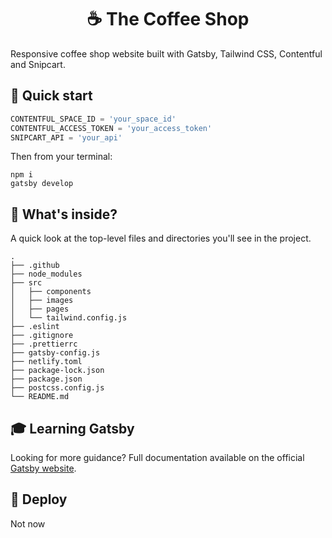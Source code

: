 <h1 align="center">
  ☕ The Coffee Shop
</h1>

Responsive coffee shop website built with Gatsby, Tailwind CSS, Contentful and Snipcart.

## 🚀 Quick start

```js
CONTENTFUL_SPACE_ID = 'your_space_id'
CONTENTFUL_ACCESS_TOKEN = 'your_access_token'
SNIPCART_API = 'your_api'
```

Then from your terminal:

```shell
npm i
gatsby develop
```

## 🧐 What's inside?

A quick look at the top-level files and directories you'll see in the project.

    .
    ├── .github
    ├── node_modules
    ├── src
    │   ├── components
    │   ├── images
    │   ├── pages
    │   └── tailwind.config.js
    ├── .eslint
    ├── .gitignore
    ├── .prettierrc
    ├── gatsby-config.js
    ├── netlify.toml
    ├── package-lock.json
    ├── package.json
    ├── postcss.config.js
    └── README.md

## 🎓 Learning Gatsby

Looking for more guidance? Full documentation available on the official [Gatsby website](https://www.gatsbyjs.com/).

## 💫 Deploy
Not now

